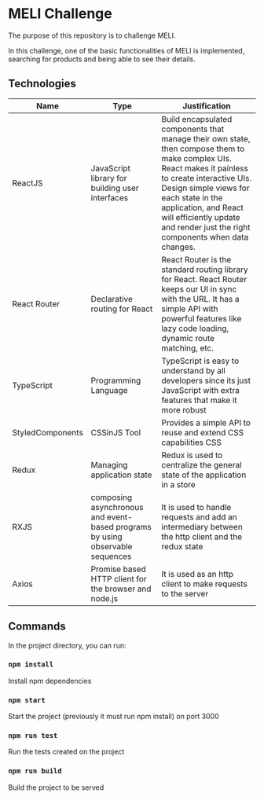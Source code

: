 # MELI Challenge

The purpose of this repository is to challenge MELI.

In this challenge, one of the basic functionalities of MELI is implemented, searching for products and being able to see their details.


## Technologies

| Name             | Type                                            | Justification                                                                                                                                                                                                                                                                                         |
| ---------------- | ----------------------------------------------- | ----------------------------------------------------------------------------------------------------------------------------------------------------------------------------------------------------------------------------------------------------------------------------------------------------- |
| ReactJS          | JavaScript library for building user interfaces | Build encapsulated components that manage their own state, then compose them to make complex UIs. React makes it painless to create interactive UIs. Design simple views for each state in the application, and React will efficiently update and render just the right components when data changes. |
| React Router     | Declarative routing for React                   | React Router is the standard routing library for React. React Router keeps our UI in sync with the URL. It has a simple API with powerful features like lazy code loading, dynamic route matching, etc.                                                                                               |
| TypeScript       | Programming Language                            | TypeScript is easy to understand by all developers since its just JavaScript with extra features that make it more robust                                                                                                                                                                             |
| StyledComponents | CSSinJS Tool                                    | Provides a simple API to reuse and extend CSS capabilities CSS                                                             
| Redux | Managing application state                                   | Redux is used to centralize the general state of the application in a store  
| RXJS | composing asynchronous and event-based programs by using observable sequences                                    | It is used to handle requests and add an intermediary between the http client and the redux state                                                             
| Axios | Promise based HTTP client for the browser and node.js                                    | It is used as an http client to make requests to the server                         


## Commands

In the project directory, you can run:

### `npm install`

Install npm dependencies

### `npm start`

Start the project (previously it must run npm install) on port 3000

### `npm run test`

Run the tests created on the project

### `npm run build`

Build the project to be served
